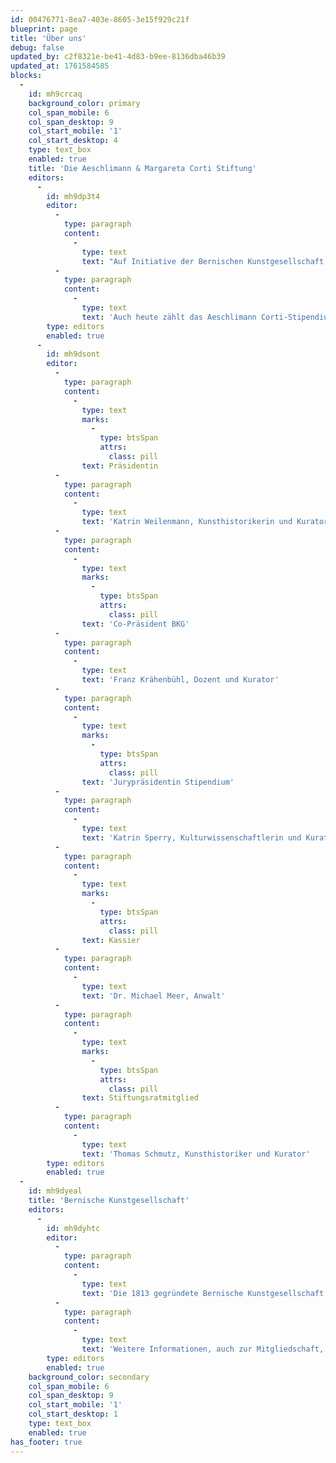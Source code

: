 ```yaml
---
id: 00476771-8ea7-403e-8605-3e15f929c21f
blueprint: page
title: 'Über uns'
debug: false
updated_by: c2f8321e-be41-4d83-b9ee-8136dba46b39
updated_at: 1761584585
blocks:
  -
    id: mh9crcaq
    background_color: primary
    col_span_mobile: 6
    col_span_desktop: 9
    col_start_mobile: '1'
    col_start_desktop: 4
    type: text_box
    enabled: true
    title: 'Die Aeschlimann & Margareta Corti Stiftung'
    editors:
      -
        id: mh9dp3t4
        editor:
          -
            type: paragraph
            content:
              -
                type: text
                text: "Auf Initiative der Bernischen Kunstgesellschaft (BKG) entstand im Laufe des 20. Jahrhunderts die heutige Louise Aeschlimann und Margareta Corti Stiftung. Im Jahr 1910 vermachte die Berner Lehrerin Louise Aeschlimann der BKG 2'000 CHF «zur Unterstützung armer, aber braver und strebsamer Talente». Drei Jahrzehnte später, im Jahr 1941, bündelte die BKG weitere Legate zu einem Kapital von 26'000 CHF und gründete damit die Louise Aeschlimann Stiftung. Bereits im Jahr 1942 erhielt der Künstler Max von Mühlenen ein Stipendium, viele weitere folgten. Ein weiteres Legat der Bieler Gemeindeangestellten Margareta Corti ermöglichte im Jahr 1992 eine Erhöhung der jährlichen Stipendiensumme. Im Jahr 1996 wurden beide Förderstiftungen zur Louise Aeschlimann und Margareta Corti Stiftung zusammengeführt."
          -
            type: paragraph
            content:
              -
                type: text
                text: 'Auch heute zählt das Aeschlimann Corti-Stipendium zu den höchstdotierten privaten Förderprogrammen der Schweiz: Jährlich werden 50.000 CHF in Haupt- und Förderstipendien vergeben.'
        type: editors
        enabled: true
      -
        id: mh9dsont
        editor:
          -
            type: paragraph
            content:
              -
                type: text
                marks:
                  -
                    type: btsSpan
                    attrs:
                      class: pill
                text: Präsidentin
          -
            type: paragraph
            content:
              -
                type: text
                text: 'Katrin Weilenmann, Kunsthistorikerin und Kuratorin'
          -
            type: paragraph
            content:
              -
                type: text
                marks:
                  -
                    type: btsSpan
                    attrs:
                      class: pill
                text: 'Co-Präsident BKG'
          -
            type: paragraph
            content:
              -
                type: text
                text: 'Franz Krähenbühl, Dozent und Kurator'
          -
            type: paragraph
            content:
              -
                type: text
                marks:
                  -
                    type: btsSpan
                    attrs:
                      class: pill
                text: 'Jurypräsidentin Stipendium'
          -
            type: paragraph
            content:
              -
                type: text
                text: 'Katrin Sperry, Kulturwissenschaftlerin und Kuratorin'
          -
            type: paragraph
            content:
              -
                type: text
                marks:
                  -
                    type: btsSpan
                    attrs:
                      class: pill
                text: Kassier
          -
            type: paragraph
            content:
              -
                type: text
                text: 'Dr. Michael Meer, Anwalt'
          -
            type: paragraph
            content:
              -
                type: text
                marks:
                  -
                    type: btsSpan
                    attrs:
                      class: pill
                text: Stiftungsratmitglied
          -
            type: paragraph
            content:
              -
                type: text
                text: 'Thomas Schmutz, Kunsthistoriker und Kurator'
        type: editors
        enabled: true
  -
    id: mh9dyeal
    title: 'Bernische Kunstgesellschaft'
    editors:
      -
        id: mh9dyhtc
        editor:
          -
            type: paragraph
            content:
              -
                type: text
                text: 'Die 1813 gegründete Bernische Kunstgesellschaft (BKG) ist einer der ältesten Kunstvereine im deutschsprachigen Raum und engagiert sich seit über 200 Jahren für kunst- und kulturpolitische Anliegen. Sie ist Mitbegründerin des Kunstmuseums Bern und seiner Sammlung (1879) und spielte eine entscheidende Rolle bei der Gründung der Kunsthalle Bern (1918). Bis heute unterstützt sie diese Institutionen sowie das Zentrum Paul Klee aktiv. Seit 1942 pflegt die BKG ihre Tradition der Kunstförderung, unter anderem durch die Beteiligung am Aeschlimann Corti-Stipendiums und der begleitenden Ausstellung. Für ihre Mitglieder organisiert sie Atelierbesuche, Kunstreisen und Führungen, um den Dialog zwischen Künstler:innen und Kunstinteressierten zu fördern und die kulturelle Vielfalt der Region zu stärken.'
          -
            type: paragraph
            content:
              -
                type: text
                text: 'Weitere Informationen, auch zur Mitgliedschaft, finden Sie unter:'
        type: editors
        enabled: true
    background_color: secondary
    col_span_mobile: 6
    col_span_desktop: 9
    col_start_mobile: '1'
    col_start_desktop: 1
    type: text_box
    enabled: true
has_footer: true
---
```

